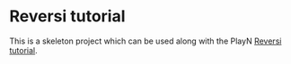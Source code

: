# Reversi tutorial

This is a skeleton project which can be used along with the PlayN [Reversi tutorial].

[Reversi tutorial]: http://playn.io/docs/reversi-tutorial.html
